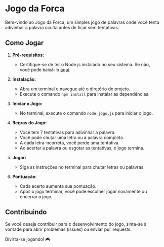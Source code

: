 # Jogo da Forca

Bem-vindo ao Jogo da Forca, um simples jogo de palavras onde você tenta adivinhar a palavra oculta antes de ficar sem tentativas.

## Como Jogar

1. **Pré-requisitos:**
   - Certifique-se de ter o Node.js instalado no seu sistema. Se não, você pode baixá-lo [aqui](https://nodejs.org/).

2. **Instalação:**
   - Abra um terminal e navegue até o diretório do projeto.
   - Execute o comando `npm install` para instalar as dependências.

3. **Iniciar o Jogo:**
   - No terminal, execute o comando `node jogo.js` para iniciar o jogo.

4. **Regras do Jogo:**
   - Você tem 7 tentativas para adivinhar a palavra.
   - Você pode chutar uma letra ou a palavra completa.
   - A cada letra incorreta, você perde uma tentativa.
   - Ao acertar a palavra ou esgotar as tentativas, o jogo termina.

5. **Jogar:**
   - Siga as instruções no terminal para chutar letras ou palavras.

6. **Pontuação:**
   - Cada acerto aumenta sua pontuação.
   - Após o jogo terminar, você pode escolher jogar novamente ou encerrar o jogo.

## Contribuindo

Se você deseja contribuir para o desenvolvimento do jogo, sinta-se à vontade para abrir problemas (issues) ou enviar pull requests.

Divirta-se jogando! 🎮
